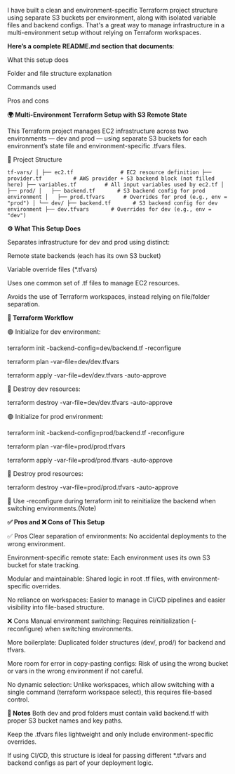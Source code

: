 I have built a clean and environment-specific Terraform project structure using separate S3 buckets per environment, along with isolated variable files and backend configs. That's a great way to manage infrastructure in a multi-environment setup without relying on Terraform workspaces.

**Here’s a complete README.md section that documents**:

What this setup does

Folder and file structure explanation

Commands used

Pros and cons


**🌍 Multi-Environment Terraform Setup with S3 Remote State**

This Terraform project manages EC2 infrastructure across two environments — dev and prod — using separate S3 buckets for each environment’s state file and environment-specific .tfvars files.

📁 Project Structure

`tf-vars/
│
├── ec2.tf               # EC2 resource definition
├── provider.tf          # AWS provider + S3 backend block (not filled here)
├── variables.tf         # All input variables used by ec2.tf
│
├── prod/
│   ├── backend.tf       # S3 backend config for prod environment
│   ├── prod.tfvars      # Overrides for prod (e.g., env = "prod")
│
└── dev/
    ├── backend.tf       # S3 backend config for dev environment
    ├── dev.tfvars       # Overrides for dev (e.g., env = "dev")
`

**⚙️ What This Setup Does**


Separates infrastructure for dev and prod using distinct:

Remote state backends (each has its own S3 bucket)

Variable override files (*.tfvars)

Uses one common set of .tf files to manage EC2 resources.

Avoids the use of Terraform workspaces, instead relying on file/folder separation.

**🧪 Terraform Workflow**

🟢 Initialize for dev environment:

terraform init -backend-config=dev/backend.tf -reconfigure

terraform plan   -var-file=dev/dev.tfvars

terraform apply  -var-file=dev/dev.tfvars -auto-approve

🔴 Destroy dev resources:


terraform destroy -var-file=dev/dev.tfvars -auto-approve

🟢 Initialize for prod environment:

terraform init -backend-config=prod/backend.tf -reconfigure

terraform plan   -var-file=prod/prod.tfvars

terraform apply  -var-file=prod/prod.tfvars -auto-approve

🔴 Destroy prod resources:


terraform destroy -var-file=prod/prod.tfvars -auto-approve


🔁 Use -reconfigure during terraform init to reinitialize the backend when switching environments.(Note)


**✅ Pros and ❌ Cons of This Setup**

✅ Pros
Clear separation of environments: No accidental deployments to the wrong environment.

Environment-specific remote state: Each environment uses its own S3 bucket for state tracking.

Modular and maintainable: Shared logic in root .tf files, with environment-specific overrides.

No reliance on workspaces: Easier to manage in CI/CD pipelines and easier visibility into file-based structure.

❌ Cons
Manual environment switching: Requires reinitialization (-reconfigure) when switching environments.

More boilerplate: Duplicated folder structures (dev/, prod/) for backend and tfvars.

More room for error in copy-pasting configs: Risk of using the wrong bucket or vars in the wrong environment if not careful.

No dynamic selection: Unlike workspaces, which allow switching with a single command (terraform workspace select), this requires file-based control.


**📌 Notes**
Both dev and prod folders must contain valid backend.tf with proper S3 bucket names and key paths.

Keep the .tfvars files lightweight and only include environment-specific overrides.

If using CI/CD, this structure is ideal for passing different *.tfvars and backend configs as part of your deployment logic.



